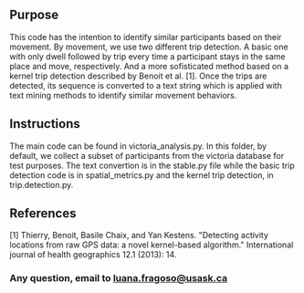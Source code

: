 ## Purpose
<p>
This code has the intention to identify similar participants based on their movement. By movement, we use two different trip detection. A basic one with only dwell followed by trip every time a participant stays in the same place and move, respectively. And a more sofisticated method based on a kernel trip detection described by Benoit et al. [1]. Once the trips are detected, its sequence is converted to a text string which is applied with text mining methods to identify similar movement behaviors.
</p>

## Instructions
<p>
The main code can be found in victoria_analysis.py. In this folder, by default, we collect a subset of participants from the victoria database for test purposes. The text convertion is in the stable.py file while the basic trip detection code is in spatial_metrics.py and the kernel trip detection, in trip.detection.py.
</p>

## References
<p>
[1] Thierry, Benoit, Basile Chaix, and Yan Kestens. "Detecting activity locations from raw GPS data: a novel kernel-based algorithm." International journal of health geographics 12.1 (2013): 14.
</p>

### Any question, email to luana.fragoso@usask.ca
